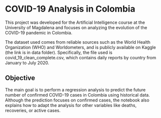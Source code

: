 # COVID-19 Analysis in Colombia

This project was developed for the Artificial Intelligence course at the University of Magdalena and focuses on analyzing the evolution of the COVID-19 pandemic in Colombia.

The dataset used comes from reliable sources such as the World Health Organization (WHO) and Worldometers, and is publicly available on Kaggle (the link is in data folder). Specifically, the file used is covid_19_clean_complete.csv, which contains daily reports by country from January to July 2020.

## Objective

The main goal is to perform a regression analysis to predict the future number of confirmed COVID-19 cases in Colombia using historical data. Although the prediction focuses on confirmed cases, the notebook also explains how to adapt the analysis for other variables like deaths, recoveries, or active cases.
